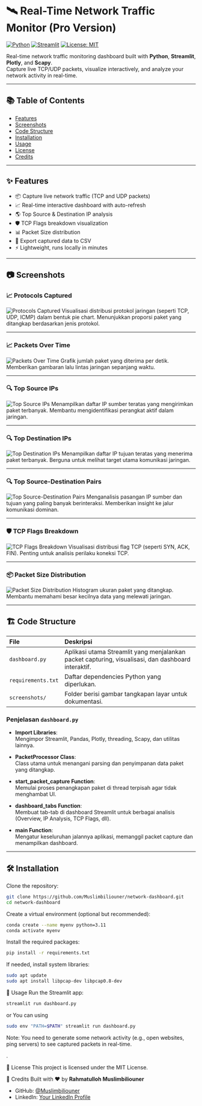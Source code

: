 # 🛰️ Real-Time Network Traffic Monitor (Pro Version)

[![Python](https://img.shields.io/badge/python-3.11+-blue.svg)](https://www.python.org/)
[![Streamlit](https://img.shields.io/badge/streamlit-%23FF4B4B.svg?&logo=streamlit&logoColor=white)](https://streamlit.io/)
[![License: MIT](https://img.shields.io/badge/License-MIT-yellow.svg)](LICENSE)

Real-time network traffic monitoring dashboard built with **Python**, **Streamlit**, **Plotly**, and **Scapy**.  
Capture live TCP/UDP packets, visualize interactively, and analyze your network activity in real-time.

---

## 📚 Table of Contents
- [Features](#-features)
- [Screenshots](#-screenshots)
- [Code Structure](#-code-structure)
- [Installation](#-installation)
- [Usage](#-usage)
- [License](#-license)
- [Credits](#-credits)

---

## ✨ Features
- 📦 Capture live network traffic (TCP and UDP packets)
- 📈 Real-time interactive dashboard with auto-refresh
- 🌎 Top Source & Destination IP analysis
- 🛡️ TCP Flags breakdown visualization
- 📊 Packet Size distribution
- 💾 Export captured data to CSV
- ⚡ Lightweight, runs locally in minutes

---

## 📷 Screenshots

### 📈 Protocols Captured
![Protocols Captured](screenshots/Protocols%20Captured.png)
Visualisasi distribusi protokol jaringan (seperti TCP, UDP, ICMP) dalam bentuk pie chart. Menunjukkan proporsi paket yang ditangkap berdasarkan jenis protokol.

---

### 📈 Packets Over Time
![Packets Over Time](screenshots/Packets%20Over%20Time.png)
Grafik jumlah paket yang diterima per detik. Memberikan gambaran lalu lintas jaringan sepanjang waktu.

---

### 🔍 Top Source IPs
![Top Source IPs](screenshots/Top%20Source%20IPs.png)
Menampilkan daftar IP sumber teratas yang mengirimkan paket terbanyak. Membantu mengidentifikasi perangkat aktif dalam jaringan.

---

### 🔍 Top Destination IPs
![Top Destination IPs](screenshots/Top%20Destination%20IPs.png)
Menampilkan daftar IP tujuan teratas yang menerima paket terbanyak. Berguna untuk melihat target utama komunikasi jaringan.

---

### 🔍 Top Source-Destination Pairs
![Top Source-Destination Pairs](screenshots/Top%20Source-Destination%20Pairs.png)
Menganalisis pasangan IP sumber dan tujuan yang paling banyak berinteraksi. Memberikan insight ke jalur komunikasi dominan.

---

### 🛡️  TCP Flags Breakdown
![TCP Flags Breakdown](screenshots/TCP%20Flags%20Breakdown.png)
Visualisasi distribusi flag TCP (seperti SYN, ACK, FIN). Penting untuk analisis perilaku koneksi TCP.

---

### 📦 Packet Size Distribution
![Packet Size Distribution](screenshots/Packet%20Size%20Distribution.png)
Histogram ukuran paket yang ditangkap. Membantu memahami besar kecilnya data yang melewati jaringan.

---

## 🏗️  Code Structure

| File | Deskripsi |
|:-----|:----------|
| `dashboard.py` | Aplikasi utama Streamlit yang menjalankan packet capturing, visualisasi, dan dashboard interaktif. |
| `requirements.txt` | Daftar dependencies Python yang diperlukan. |
| `screenshots/` | Folder berisi gambar tangkapan layar untuk dokumentasi. |

### Penjelasan `dashboard.py`
- **Import Libraries**:  
  Mengimpor Streamlit, Pandas, Plotly, threading, Scapy, dan utilitas lainnya.

- **PacketProcessor Class**:  
  Class utama untuk menangani parsing dan penyimpanan data paket yang ditangkap.

- **start_packet_capture Function**:  
  Memulai proses penangkapan paket di thread terpisah agar tidak menghambat UI.

- **dashboard_tabs Function**:  
  Membuat tab-tab di dashboard Streamlit untuk berbagai analisis (Overview, IP Analysis, TCP Flags, dll).

- **main Function**:  
  Mengatur keseluruhan jalannya aplikasi, memanggil packet capture dan menampilkan dashboard.

---

## 🛠️  Installation

Clone the repository:

```bash
git clone https://github.com/Muslimbiliouner/network-dashboard.git
cd network-dashboard
```

Create a virtual environment (optional but recommended):

```bash
conda create --name myenv python=3.11
conda activate myenv
```

Install the required packages:

```bash
pip install -r requirements.txt
```

If needed, install system libraries:

```bash
sudo apt update
sudo apt install libpcap-dev libpcap0.8-dev
```

🚀 Usage
Run the Streamlit app:

```bash
streamlit run dashboard.py
```
or You can using 

```bash
sudo env "PATH=$PATH" streamlit run dashboard.py
```
Note:
You need to generate some network activity (e.g., open websites, ping servers) to see captured packets in real-time.

.

📜 License
This project is licensed under the MIT License.

🙌 Credits
Built with ❤️ by **Rahmatulloh Muslimbiliouner**  
- GitHub: [@Muslimbiliouner](https://github.com/Muslimbiliouner)
- LinkedIn: [Your LinkedIn Profile](https://www.linkedin.com/in/your-linkedin/)
